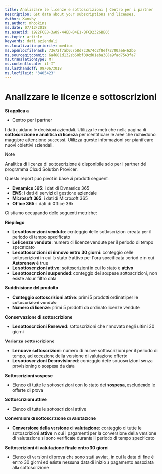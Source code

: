 ```yaml
---
title: Analizzare le licenze e sottoscrizioni | Centro per i partner
Description: Get data about your subscriptions and licenses.
Author: Xansky
ms.author: mhopkins
ms.date: 07/12/2018
ms.assetid: 1922FCE8-3A89-44ED-B4E1-BFCD2326BB06
ms.topic: article
keywords: dati aziendali
ms.localizationpriority: medium
ms.openlocfilehash: 73672f7ab037b8d7c3674c2f8ef72700ae6462b5
ms.sourcegitcommit: 6ad681d132ab60bf09cd01eba385a9fad7563fa7
ms.translationtype: MT
ms.contentlocale: it-IT
ms.lasthandoff: 09/06/2018
ms.locfileid: "3405423"
---
```

# <a name="analyze-subscriptions-and-licenses"></a>Analizzare le licenze e sottoscrizioni 

**Si applica a**
- Centro per i partner

I dati guidano le decisioni aziendali. Utilizza le metriche nella pagina di **sottoscrizione e analitica di licenza** per identificare le aree che richiedono maggiore attenzione successi. Utilizza queste informazioni per pianificare nuovi obiettivi aziendali.

> [!NOTE]
> Analitica di licenza di sottoscrizione è disponibile solo per i partner del programma Cloud Solution Provider.


Questo report può pivot in base ai prodotti seguenti:

 - **Dynamics 365**: i dati di Dynamics 365  
 - **EMS**: i dati di servizi di gestione aziendale  
 - **Microsoft 365**: i dati di Microsoft 365  
 - **Office 365**: i dati di Office 365  


Ci stiamo occupando delle seguenti metriche:

**Riepilogo**  
 - **Le sottoscrizioni venduto**: conteggio delle sottoscrizioni creata per il periodo di tempo specificato  
 - **Le licenze vendute**: numero di licenze vendute per il periodo di tempo specificato   
 - **Le sottoscrizioni di rinnovo entro 30 giorni**: conteggio delle sottoscrizioni in cui lo stato è attivo per l'ora specificata period e in cui **Autorenew** è true
 - **Le sottoscrizioni attive**: sottoscrizioni in cui lo stato è **attivo**  
 - **Le sottoscrizioni suspended**: conteggio dei sospese sottoscrizioni, non esiste alcun filtro data  

**Suddivisione del prodotto**  
 - **Conteggio sottoscrizioni attive**: primi 5 prodotti ordinati per le sottoscrizioni vendute  
 - **Numero di licenze**: primi 5 prodotti da ordinato licenze vendute

**Conservazione di sottoscrizione**
 - **Le sottoscrizioni Renewed**: sottoscrizioni che rinnovato negli ultimi 30 giorni  

**Varianza sottoscrizione**  
 - **Le nuove sottoscrizioni**: numero di nuove sottoscrizioni per il periodo di tempo, ad eccezione della versione di valutazione offerte  
 - **Le sottoscrizioni Deprovisioned**: conteggio delle sottoscrizioni senza provisioning o sospesa da data  

**Sottoscrizioni sospese**  
 - Elenco di tutte le sottoscrizioni con lo stato dei **sospesa**, escludendo le offerte di prova  
  
**Sottoscrizioni attive**
 - Elenco di tutte le sottoscrizioni attive  

**Conversioni di sottoscrizione di valutazione**  
 - **Conversione della versione di valutazione**: conteggio di tutte le sottoscrizioni **attive** in cui i pagamenti per la conversione della versione di valutazione si sono verificate durante il periodo di tempo specificato  

**Sottoscrizioni di valutazione finale entro 30 giorni**  
 - Elenco di versioni di prova che sono stati avviati, in cui la data di fine è entro 30 giorni ed esiste nessuna data di inizio a pagamento associata alla sottoscrizione  

  